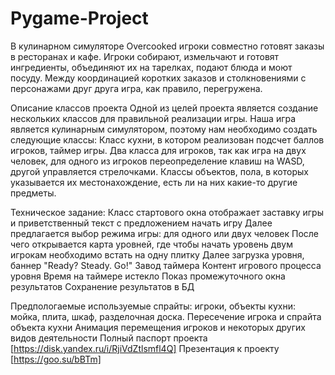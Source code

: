 
# Pygame-Project
В кулинарном симуляторе Overcooked игроки совместно готовят заказы в ресторанах и кафе.
Игроки собирают, измельчают и готовят ингредиенты, объединяют их на тарелках, 
подают блюда и моют посуду. Между координацией коротких заказов и столкновениями 
с персонажами друг друга игра, как правило, перегружена.

Описание классов проекта
Одной из целей проекта является создание нескольких классов для правильной реализации игры.
Наша игра является кулинарным симулятором, поэтому нам необходимо создать следующие классы:
Класс кухни, в котором реализован подсчет баллов игроков, таймер игры.
Два класса для игроков, так как игра на двух человек, для одного из игроков переопределение клавиш на WASD, другой управляется стрелочками.
Классы объектов, пола, в которых указывается их местонахождение, есть ли на них какие-то другие предметы.

Техническое задание:
Класс стартового окна отображает заставку игры и приветственный текст с предложением начать игру
Далее предлагается выбор режима игры: для одного или двух человек
После чего открывается карта уровней, где чтобы начать уровень двум игрокам необходимо встать на одну плитку
Далее загрузка уровня, баннер "Ready? Steady. Go!"
Завод таймера
Контент игрового процесса уровня
Время на таймере истекло
Показ промежуточного окна результатов
Сохранение результатов в БД

Предпологаемые используемые спрайты: игроки, объекты кухни: мойка, плита, шкаф, разделочная доска.
Пересечение игрока и спрайта объекта кухни
Анимация перемещения игроков и некоторых других видов деятельности
Полный паспорт проекта [https://disk.yandex.ru/i/RjiVdZtlsmfl4Q]
Презентация к проекту [https://goo.su/bBTm]
